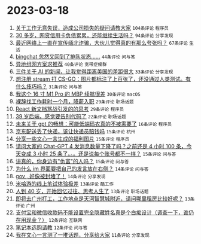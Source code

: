 # 2023-03-18

1. [关于工作无意失误，造成公司损失的疑问请教大家](https://www.v2ex.com/t/925018) `104条评论` `程序员`
1. [30 多岁，网贷信用卡负债累累，还能继续生活吗？](https://www.v2ex.com/t/925061) `94条评论` `分享发现`
1. [最近网络上一直在宣传缅北诈骗，大伙儿觉得真的有那么夸张吗？](https://www.v2ex.com/t/925015) `67条评论` `生活`
1. [bingchat 忽然又回到了排队状态……](https://www.v2ex.com/t/925024) `44条评论` `问与答`
1. [异地组网方案求推荐](https://www.v2ex.com/t/925039) `40条评论` `宽带症候群`
1. [三件关于 AI 的新闻，让我觉得距离美国的差距很大](https://www.v2ex.com/t/925185) `33条评论` `分享发现`
1. [想注册 stream 打 CS-GO：图片都标注了上百张了，还没通过人类测试。有什么技巧吗？](https://www.v2ex.com/t/925037) `31条评论` `问与答`
1. [我这个 16 寸 M1 Pro 的 MBP 续航很差](https://www.v2ex.com/t/925060) `30条评论` `macOS`
1. [裸辞找工作耗时一个月，降薪入职](https://www.v2ex.com/t/925085) `29条评论` `职场话题`
1. [React 新文档骂战引发的的思考](https://www.v2ex.com/t/925157) `29条评论` `程序员`
1. [39 岁后端，感觉要告别代码了](https://www.v2ex.com/t/925138) `22条评论` `职场话题`
1. [未来关于 gpt 的畅想：可能低端码农真的不被需要了](https://www.v2ex.com/t/925173) `16条评论` `程序员`
1. [京东配送丢了快递，该让快递员赔钱吗](https://www.v2ex.com/t/925153) `15条评论` `杭州`
1. [分享一些文心一言生成的福利图片](https://www.v2ex.com/t/925105) `15条评论` `程序员`
1. [请问大家的 Chat-GPT 4 发消息数量下降了吗？之前还是 4 小时 100 条，今天变成 3 小时 25 条了。。。还是说每个账号都不一样？](https://www.v2ex.com/t/925017) `15条评论` `问与答`
1. [讲真的，你身边有"仇富"的人吗？](https://www.v2ex.com/t/925011) `15条评论` `问与答`
1. [为什么 im 界面要把自己的发言放在右侧？](https://www.v2ex.com/t/925156) `14条评论` `问与答`
1. [gov , 好像被封堵了！](https://www.v2ex.com/t/925124) `14条评论` `分享发现`
1. [米哈游的线上笔试体验极差](https://www.v2ex.com/t/925154) `13条评论` `酷工作`
1. [人到 40 岁，开始回忆过往、思考人生了](https://www.v2ex.com/t/925142) `13条评论` `职场话题`
1. [即将去广州打工，工作地点是天河智慧城附近，请问哪里租房比较好呢？](https://www.v2ex.com/t/925030) `13条评论` `广州`
1. [支付宝和微信收款码不能设置完全隐藏姓名真是个白痴设计（调查一下，谁仍在用现金？）](https://www.v2ex.com/t/925139) `12条评论` `互联网`
1. [笔记本选购请教](https://www.v2ex.com/t/925049) `12条评论` `问与答`
1. [我在文心一言测了一堆话题，分享给大家](https://www.v2ex.com/t/925172) `11条评论` `分享发现`
